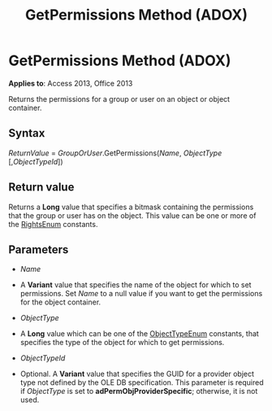 ﻿---
title: GetPermissions Method (ADOX)
TOCTitle: GetPermissions Method (ADOX)
ms:assetid: 98a2b2b6-a8af-15ee-b052-622a6f0661b9
ms:mtpsurl: https://msdn.microsoft.com/library/JJ249683(v=office.15)
ms:contentKeyID: 48546496
ms.date: 09/18/2015
mtps_version: v=office.15
---

# GetPermissions Method (ADOX)


**Applies to**: Access 2013, Office 2013


Returns the permissions for a group or user on an object or object container.

## Syntax

*ReturnValue* = *GroupOrUser*.GetPermissions(*Name*, *ObjectType* \[,*ObjectTypeId*\])

## Return value

Returns a **Long** value that specifies a bitmask containing the permissions that the group or user has on the object. This value can be one or more of the [RightsEnum](rightsenum.md) constants.

## Parameters

  - *Name*

  - A **Variant** value that specifies the name of the object for which to set permissions. Set *Name* to a null value if you want to get the permissions for the object container.

  - *ObjectType*

  - A **Long** value which can be one of the [ObjectTypeEnum](objecttypeenum.md) constants, that specifies the type of the object for which to get permissions.

  - *ObjectTypeId*

  - Optional. A **Variant** value that specifies the GUID for a provider object type not defined by the OLE DB specification. This parameter is required if *ObjectType* is set to **adPermObjProviderSpecific**; otherwise, it is not used.

